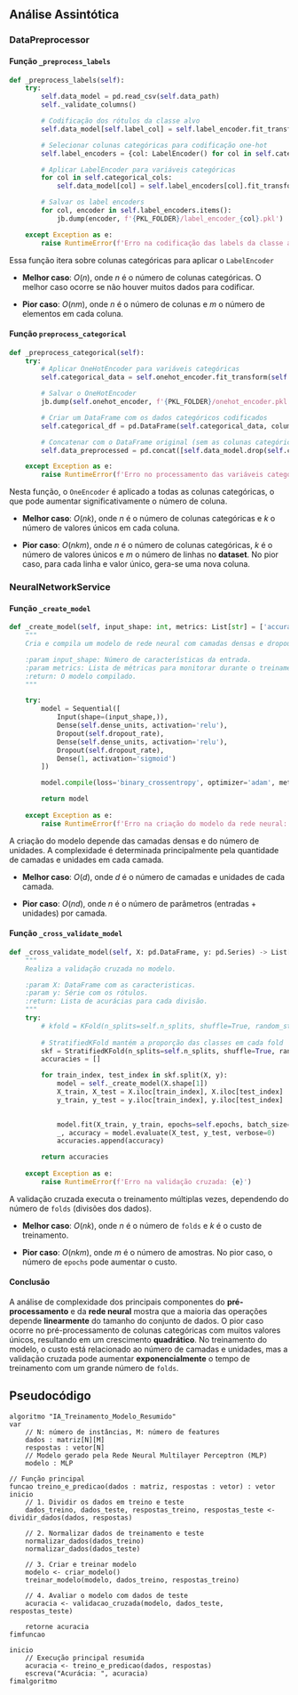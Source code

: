 ## Análise Assintótica

### DataPreprocessor

#### Função `_preprocess_labels`

```python
def _preprocess_labels(self):
    try:
        self.data_model = pd.read_csv(self.data_path)
        self._validate_columns()

        # Codificação dos rótulos da classe alvo
        self.data_model[self.label_col] = self.label_encoder.fit_transform(self.data_model[self.label_col])

        # Selecionar colunas categóricas para codificação one-hot
        self.label_encoders = {col: LabelEncoder() for col in self.categorical_cols}

        # Aplicar LabelEncoder para variáveis categóricas
        for col in self.categorical_cols:
            self.data_model[col] = self.label_encoders[col].fit_transform(self.data_model[col])

        # Salvar os label encoders
        for col, encoder in self.label_encoders.items():
            jb.dump(encoder, f'{PKL_FOLDER}/label_encoder_{col}.pkl')

    except Exception as e:
        raise RuntimeError(f'Erro na codificação das labels da classe alvo: {e}')

```

Essa função itera sobre colunas categóricas para aplicar o `LabelEncoder`

- **Melhor caso**: $O(n)$, onde $n$ é o número de colunas categóricas. O melhor caso ocorre se não houver muitos dados para codificar.

- **Pior caso**: $O(nm)$, onde $n$ é o número de colunas e $m$ o número de elementos em cada coluna.


#### Função `preprocess_categorical`

```python
def _preprocess_categorical(self):
    try:
        # Aplicar OneHotEncoder para variáveis categóricas
        self.categorical_data = self.onehot_encoder.fit_transform(self.data_model[self.categorical_cols])

        # Salvar o OneHotEncoder
        jb.dump(self.onehot_encoder, f'{PKL_FOLDER}/onehot_encoder.pkl')

        # Criar um DataFrame com os dados categóricos codificados
        self.categorical_df = pd.DataFrame(self.categorical_data, columns=self.onehot_encoder.get_feature_names_out(self.categorical_cols))

        # Concatenar com o DataFrame original (sem as colunas categóricas originais)
        self.data_preprocessed = pd.concat([self.data_model.drop(self.categorical_cols, axis=1), self.categorical_df], axis=1)

    except Exception as e:
        raise RuntimeError(f'Erro no processamento das variáveis categóricas: {e}')
```

Nesta função, o `OneEncoder` é aplicado a todas as colunas categóricas, o que pode aumentar significativamente o número de coluna.

- **Melhor caso**: $O(nk)$, onde $n$ é o número de colunas categóricas e $k$ o número de valores únicos em cada coluna.

- **Pior caso**: $O(nkm)$, onde $n$ é o número de colunas categóricas, $k$ é o número de valores únicos e $m$ o número de linhas no **dataset**. No pior caso, para cada linha e valor único, gera-se uma nova coluna.

### NeuralNetworkService

#### Função `_create_model`

```python
def _create_model(self, input_shape: int, metrics: List[str] = ['accuracy']) -> Sequential:
    """
    Cria e compila um modelo de rede neural com camadas densas e dropout configuráveis.

    :param input_shape: Número de características da entrada.
    :param metrics: Lista de métricas para monitorar durante o treinamento e avaliação (padrão: ['accuracy']).
    :return: O modelo compilado.
    """

    try:
        model = Sequential([
            Input(shape=(input_shape,)),
            Dense(self.dense_units, activation='relu'),
            Dropout(self.dropout_rate),
            Dense(self.dense_units, activation='relu'),
            Dropout(self.dropout_rate),
            Dense(1, activation='sigmoid')
        ])

        model.compile(loss='binary_crossentropy', optimizer='adam', metrics=metrics)

        return model
    
    except Exception as e:
        raise RuntimeError(f'Erro na criação do modelo da rede neural: {e}')

```

A criação do modelo depende das camadas densas e do número de unidades. A complexidade é determinada principalmente pela quantidade de camadas e unidades em cada camada.

- **Melhor caso**: $O(d)$, onde $d$ é o número de camadas e unidades de cada camada.

- **Pior caso**: $O(nd)$, onde $n$ é o número de parâmetros (entradas + unidades) por camada.


#### Função `_cross_validate_model`

```python
def _cross_validate_model(self, X: pd.DataFrame, y: pd.Series) -> List[float]:
    """
    Realiza a validação cruzada no modelo.

    :param X: DataFrame com as caracteristicas.
    :param y: Série com os rótulos.
    :return: Lista de acurácias para cada divisão.
    """
    try:
        # kfold = KFold(n_splits=self.n_splits, shuffle=True, random_state=42)
        
        # StratifiedKFold mantém a proporção das classes em cada fold
        skf = StratifiedKFold(n_splits=self.n_splits, shuffle=True, random_state=42)
        accuracies = []

        for train_index, test_index in skf.split(X, y):
            model = self._create_model(X.shape[1])
            X_train, X_test = X.iloc[train_index], X.iloc[test_index]
            y_train, y_test = y.iloc[train_index], y.iloc[test_index]

        
            model.fit(X_train, y_train, epochs=self.epochs, batch_size=self.batch_size, verbose=self.verbose)
            _, accuracy = model.evaluate(X_test, y_test, verbose=0)
            accuracies.append(accuracy)

        return accuracies
    
    except Exception as e:
        raise RuntimeError(f'Erro na validação cruzada: {e}')
```

A validação cruzada executa o treinamento múltiplas vezes, dependendo do número de `folds` (divisões dos dados).

- **Melhor caso**: $O(nk)$, onde $n$ é o número de `folds` e $k$ é o custo de treinamento.

- **Pior caso**: $O(nkm)$, onde $m$ é o número de amostras. No pior caso, o número de `epochs` pode aumentar o custo.

#### Conclusão

A análise de complexidade dos principais componentes do **pré-processamento** e da **rede neural** mostra que a maioria das operações depende **linearmente** do tamanho do conjunto de dados. O pior caso ocorre no pré-processamento de colunas categóricas com muitos valores únicos, resultando em um crescimento **quadrático**. No treinamento do modelo, o custo está relacionado ao número de camadas e unidades, mas a validação cruzada pode aumentar **exponencialmente** o tempo de treinamento com um grande número de `folds`.


## Pseudocódigo

```portugol
algoritmo "IA_Treinamento_Modelo_Resumido"
var
    // N: número de instâncias, M: número de features
    dados : matriz[N][M]
    respostas : vetor[N]
    // Modelo gerado pela Rede Neural Multilayer Perceptron (MLP)
    modelo : MLP

// Função principal
funcao treino_e_predicao(dados : matriz, respostas : vetor) : vetor
inicio
    // 1. Dividir os dados em treino e teste
    dados_treino, dados_teste, respostas_treino, respostas_teste <- dividir_dados(dados, respostas)

    // 2. Normalizar dados de treinamento e teste
    normalizar_dados(dados_treino)
    normalizar_dados(dados_teste)

    // 3. Criar e treinar modelo
    modelo <- criar_modelo()
    treinar_modelo(modelo, dados_treino, respostas_treino)

    // 4. Avaliar o modelo com dados de teste 
    acuracia <- validacao_cruzada(modelo, dados_teste, respostas_teste)

    retorne acuracia
fimfuncao

inicio
    // Execução principal resumida
    acuracia <- treino_e_predicao(dados, respostas)
    escreva("Acurácia: ", acuracia)
fimalgoritmo
```